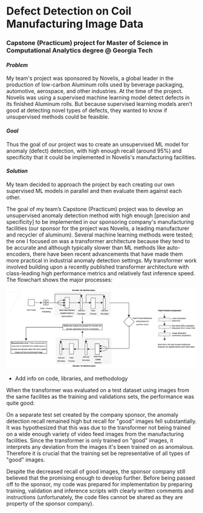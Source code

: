 # Defect Detection on Coil Manufacturing Image Data

### Capstone (Practicum) project for Master of Science in Computational Analytics degree @ Georgia Tech

#### *Problem*  
My team's project was sponsored by Novelis, a global leader in the production of low-carbon Aluminum rolls used by beverage packaging, automotive, aerospace, and other industries. At the time of the project. Novelis was using a supervised machine learning model detect defects in its finished Aluminum rolls. But because supervised learning models aren't good at detecting novel types of defects, they wanted to know if unsupervised methods could be feasible. 

#### *Goal* 
Thus the goal of our project was to create an unsupervised ML model for anomaly (defect) detection, with high enough recall (around 95%) and specificity that it could be implemented in Novelis's manufacturing facilities. 

#### *Solution*
My team decided to approach the project by each creating our own supervised ML models in parallel and then evaluate them against each other. 

The goal of my team’s Capstone (Practicum) project was to develop an unsupervised anomaly detection method with high enough [precision and specificity] to be implemented in our sponsoring company's manufacturing facilities (our sponsor for the project was Novelis, a leading manufacturer and recycler of aluminum). Several machine learning methods were tested; the one I focused on was a transformer architecture because they tend to be accurate and although typically slower than ML methods like auto-encoders, there have been recent advancements that have made them more practical in industrial anomaly detection settings. My transformer work involved building upon a recently published transformer architecture with class-leading high performance metrics and relatively fast inference speed. The flowchart shows the major processes:

<img src="./images/transformer_figure.png" width="920" alt="A flow diagram of the transformer architecture showing the encoder, the bottleneck, and the decoder">

- Add info on code, libraries, and methodology
  
When the transformer was evaluated on a test dataset using images from the same facilites as the training and validations sets, the performance was quite good:

On a separate test set created by the company sponsor, the anomaly detection recall remained high but recall for "good" images fell substantially. It was hypothesized that this was due to the transformer not being trained on a wide enough variety of video feed images from the manufacturing facilities. Since the transformer is only trained on "good" images, it interprets any deviation from the images it's been trained on as anomalous. Therefore it is crucial that the training set be representative of all types of "good" images. 

Despite the decreased recall of good images, the sponsor company still believed that the promising enough to develop further. Before being passed off to the sponsor, my code was prepared for implementation by preparing training, validation and inference scripts with clearly written comments and instructions (unfortunately, the code files cannot be shared as they are property of the sponsor company). 
